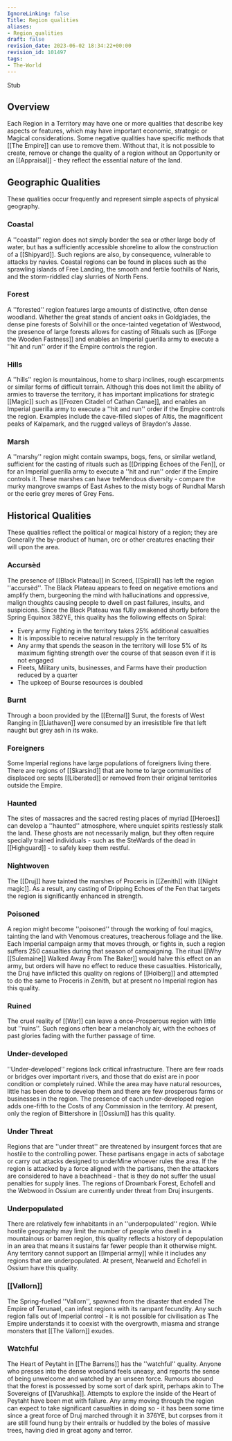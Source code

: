 ```yaml
---
IgnoreLinking: false
Title: Region qualities
aliases:
- Region_qualities
draft: false
revision_date: 2023-06-02 18:34:22+00:00
revision_id: 101497
tags:
- The-World
---
```


Stub
## Overview
Each Region in a Territory may have one or more qualities that describe key aspects or features, which may have important economic, strategic or Magical considerations. 
Some negative qualities have specific methods that [[The Empire]] can use to remove them. Without that, it is not possible to create, remove or change the quality of a region without an Opportunity or an [[Appraisal]] - they reflect the essential nature of the land.
## Geographic Qualities
These qualities occur frequently and represent simple aspects of physical geography.
### Coastal
A ''coastal'' region does not simply border the sea or other large body of water, but has a sufficiently accessible shoreline to allow the construction of a [[Shipyard]]. Such regions are also, by consequence, vulnerable to attacks by navies. Coastal regions can be found in places such as the sprawling islands of Free Landing, the smooth and fertile foothills of Naris, and the storm-riddled clay slurries of North Fens.
### Forest
A ''forested'' region features large amounts of distinctive, often dense woodland. Whether the great stands of ancient oaks in Goldglades, the dense pine forests of Solvihill or the once-tainted vegetation of Westwood, the presence of large forests allows for casting of Rituals such as [[Forge the Wooden Fastness]] and enables an Imperial guerilla army to execute a ''hit and run'' order if the Empire controls the region.
### Hills
A ''hills'' region is mountainous, home to sharp inclines, rough escarpments or similar forms of difficult terrain. Although this does not limit the ability of armies to traverse the territory, it has important implications for strategic [[Magic]] such as [[Frozen Citadel of Cathan Canae]], and enables an Imperial guerilla army to execute a ''hit and run'' order if the Empire controls the region. Examples include the cave-filled slopes of Altis, the magnificent peaks of Kalpamark, and the rugged valleys of Braydon's Jasse.
### Marsh
A ''marshy'' region might contain swamps, bogs, fens, or similar wetland, sufficient for the casting of rituals such as [[Dripping Echoes of the Fen]], or for an Imperial guerilla army to execute a ''hit and run'' order if the Empire controls it. These marshes can have treMendous diversity - compare the murky mangrove swamps of East Ashes to the misty bogs of Rundhal Marsh or the eerie grey meres of Grey Fens.
## Historical Qualities
These qualities reflect the political or magical history of a region; they are Generally the by-product of human, orc or other creatures enacting their will upon the area.
### Accursèd
The presence of  [[Black Plateau]] in Screed, [[Spiral]] has left the region ''accursèd''. The  Black Plateau appears to feed on negative emotions and amplify them, burgeoning the mind with hallucinations and oppressive, malign thoughts causing people to dwell on past failures, insults, and suspicions. Since the  Black Plateau was fUlly awakened shortly before the Spring Equinox 382YE, this quality has the following effects on Spiral:
* Every army Fighting in the territory takes 25% additional casualties
* It is impossible to receive natural resupply in the territory
* Any army that spends the season in the territory will lose 5% of its maximum fighting strength over the course of that season even if it is not engaged
* Fleets, Military units, businesses, and Farms have their production reduced by a quarter
* The upkeep of Bourse resources is doubled
### Burnt
Through a boon provided by the [[Eternal]] Surut, the forests of West Ranging in [[Liathaven]] were consumed by an irresistible fire that left naught but grey ash in its wake.
### Foreigners
Some Imperial regions have large populations of foreigners living there. There are regions of [[Skarsind]] that are home to large communities of displaced orc septs [[Liberated]] or removed from their original territories outside the Empire.
### Haunted
The sites of massacres and the sacred resting places of myriad [[Heroes]] can develop a ''haunted'' atmosphere, where unquiet spirits restlessly stalk the land. These ghosts are not necessarily malign, but they often require specially trained individuals - such as the SteWards of the dead in [[Highguard]] - to safely keep them restful.
### Nightwoven
The [[Druj]] have tainted the marshes of Proceris in [[Zenith]] with [[Night magic]]. As a result, any casting of Dripping Echoes of the Fen that targets the region is significantly enhanced in strength.
### Poisoned
A region might become ''poisoned'' through the working of foul magics, tainting the land with Venomous creatures, treacherous foliage and the like. Each Imperial campaign army that moves through, or fights in, such a region suffers 250 casualties during that season of campaigning. The ritual [[Why [[Sulemaine]] Walked Away From The Baker]] would halve this effect on an army, but orders will have no effect to reduce these casualties. Historically, the Druj have inflicted this quality on regions of [[Holberg]] and attempted to do the same to Proceris in Zenith, but at present no Imperial region has this quality.
### Ruined
The cruel reality of [[War]] can leave a once-Prosperous region with little but ''ruins''. Such regions often bear a melancholy air, with the echoes of past glories fading with the further passage of time.
### Under-developed
''Under-developed'' regions lack critical infrastructure. There are few roads or bridges over important rivers, and those that do exist are in poor condition or completely ruined. While the area may have natural resources, little has been done to develop them and there are few prosperous farms or businesses in the region. The presence of each under-developed region adds one-fifth to the Costs of any Commission in the territory. At present, only the region of Bittershore in [[Ossium]] has this quality.
### Under Threat
Regions that are ''under threat'' are threatened by insurgent forces that are hostile to the controlling power. These partisans engage in acts of sabotage or carry out attacks designed to underMine whoever rules the area. If the region is attacked by a force aligned with the partisans, then the attackers are considered to have a beachhead - that is they do not suffer the usual penalties for supply lines. The regions of Drownbark Forest, Echofell and the Webwood in Ossium are currently under threat from Druj insurgents.
### Underpopulated
There are relatively few inhabitants in an ''underpopulated'' region. While hostile geography may limit the number of people who dwell in a mountainous or barren region, this quality reflects a history of depopulation in an area that means it sustains far fewer people than it otherwise might. Any territory cannot support an [[Imperial army]] while it includes any regions that are underpopulated. At present, Nearweld and Echofell in Ossium have this quality.
### [[Vallorn]]
The Spring-fuelled ''Vallorn'', spawned from the disaster that ended The Empire of Terunael, can infest regions with its rampant fecundity. Any such region falls out of Imperial control - it is not possible for civilisation as The Empire understands it to coexist with the overgrowth, miasma and strange monsters that [[The Vallorn]] exudes.
### Watchful
The Heart of Peytaht in [[The Barrens]] has the ''watchful'' quality. Anyone who presses into the dense woodland feels uneasy, and reports the sense of being unwelcome and watched by an unseen force. Rumours abound that the forest is possessed by some sort of dark spirit, perhaps akin to The Sovereigns of [[Varushka]].
Attempts to explore the inside of the Heart of Peytaht have been met with failure. Any army moving through the region can expect to take significant casualties in doing so - it has been some time since a great force of Druj marched through it in 376YE, but corpses from it are still found hung by their entrails or huddled by the boles of massive trees, having died in great agony and terror.